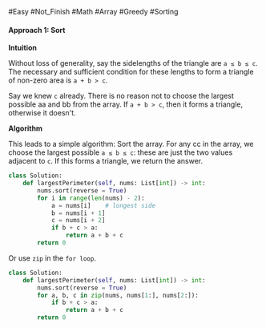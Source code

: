 #Easy #Not_Finish #Math #Array #Greedy #Sorting 

#### Approach 1: Sort

**Intuition**

Without loss of generality, say the sidelengths of the triangle are `a ≤ b ≤ c`. The necessary and sufficient condition for these lengths to form a triangle of non-zero area is `a + b > c`.

Say we knew `c` already. There is no reason not to choose the largest possible aa and bb from the array. If `a + b > c`, then it forms a triangle, otherwise it doesn't.

**Algorithm**

This leads to a simple algorithm: Sort the array. For any cc in the array, we choose the largest possible `a ≤ b ≤ c`: these are just the two values adjacent to `c`. If this forms a triangle, we return the answer.

```python
class Solution:
    def largestPerimeter(self, nums: List[int]) -> int:
        nums.sort(reverse = True)
        for i in range(len(nums) - 2):
            a = nums[i]    # longest side
            b = nums[i + 1]
            c = nums[i + 2]
            if b + c > a:
                return a + b + c
        return 0
```

Or use `zip` in the `for loop`.

```python
class Solution:
    def largestPerimeter(self, nums: List[int]) -> int:
        nums.sort(reverse = True)
        for a, b, c in zip(nums, nums[1:], nums[2:]):
            if b + c > a:
                return a + b + c
        return 0
```